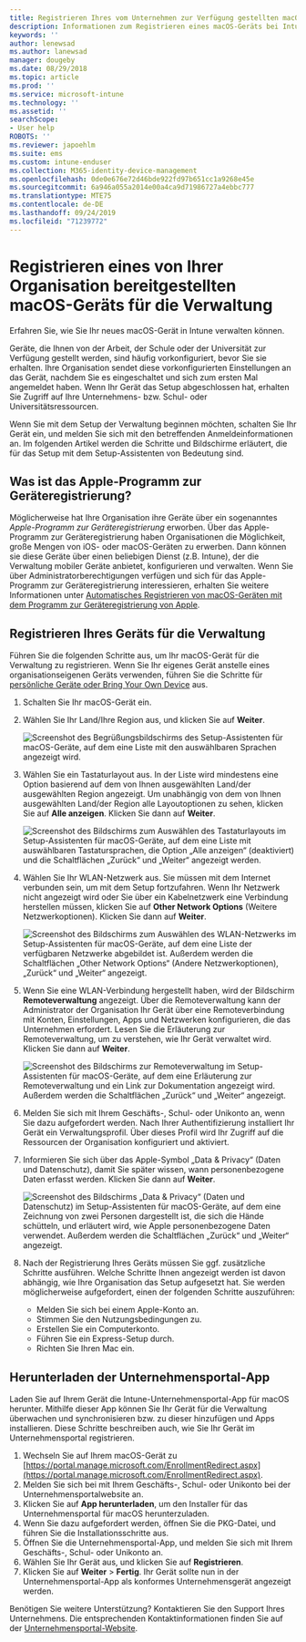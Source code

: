 ```yaml
---
title: Registrieren Ihres vom Unternehmen zur Verfügung gestellten macOS-Geräts für die Verwaltung | Microsoft-Dokumentation
description: Informationen zum Registrieren eines macOS-Geräts bei Intune, das von Ihrer Organisation erworben und bereitgestellt wurde.
keywords: ''
author: lenewsad
ms.author: lanewsad
manager: dougeby
ms.date: 08/29/2018
ms.topic: article
ms.prod: ''
ms.service: microsoft-intune
ms.technology: ''
ms.assetid: ''
searchScope:
- User help
ROBOTS: ''
ms.reviewer: japoehlm
ms.suite: ems
ms.custom: intune-enduser
ms.collection: M365-identity-device-management
ms.openlocfilehash: 0de0e676e72d46bde922fd97b651cc1a9268e45e
ms.sourcegitcommit: 6a946a055a2014e00a4ca9d71986727a4ebbc777
ms.translationtype: MTE75
ms.contentlocale: de-DE
ms.lasthandoff: 09/24/2019
ms.locfileid: "71239772"
---
```

# <a name="enroll-your-organization-provided-macos-device-in-management"></a>Registrieren eines von Ihrer Organisation bereitgestellten macOS-Geräts für die Verwaltung

Erfahren Sie, wie Sie Ihr neues macOS-Gerät in Intune verwalten können.  

Geräte, die Ihnen von der Arbeit, der Schule oder der Universität zur Verfügung gestellt werden, sind häufig vorkonfiguriert, bevor Sie sie erhalten. Ihre Organisation sendet diese vorkonfigurierten Einstellungen an das Gerät, nachdem Sie es eingeschaltet und sich zum ersten Mal angemeldet haben. Wenn Ihr Gerät das Setup abgeschlossen hat, erhalten Sie Zugriff auf Ihre Unternehmens- bzw. Schul- oder Universitätsressourcen.

Wenn Sie mit dem Setup der Verwaltung beginnen möchten, schalten Sie Ihr Gerät ein, und melden Sie sich mit den betreffenden Anmeldeinformationen an. Im folgenden Artikel werden die Schritte und Bildschirme erläutert, die für das Setup mit dem Setup-Assistenten von Bedeutung sind.

## <a name="what-is-apple-dep"></a>Was ist das Apple-Programm zur Geräteregistrierung?

Möglicherweise hat Ihre Organisation ihre Geräte über ein sogenanntes *Apple-Programm zur Geräteregistrierung* erworben. Über das Apple-Programm zur Geräteregistrierung haben Organisationen die Möglichkeit, große Mengen von iOS- oder macOS-Geräten zu erwerben. Dann können sie diese Geräte über einen beliebigen Dienst (z.B. Intune), der die Verwaltung mobiler Geräte anbietet, konfigurieren und verwalten. Wenn Sie über Administratorberechtigungen verfügen und sich für das Apple-Programm zur Geräteregistrierung interessieren, erhalten Sie weitere Informationen unter [Automatisches Registrieren von macOS-Geräten mit dem Programm zur Geräteregistrierung von Apple](https://docs.microsoft.com/intune/device-enrollment-program-enroll-macos).  

## <a name="get-your-device-managed"></a>Registrieren Ihres Geräts für die Verwaltung

Führen Sie die folgenden Schritte aus, um Ihr macOS-Gerät für die Verwaltung zu registrieren. Wenn Sie Ihr eigenes Gerät anstelle eines organisationseigenen Geräts verwenden, führen Sie die Schritte für [persönliche Geräte oder Bring Your Own Device](enroll-your-device-in-intune-macos-cp.md) aus.  

1. Schalten Sie Ihr macOS-Gerät ein.
2. Wählen Sie Ihr Land/Ihre Region aus, und klicken Sie auf **Weiter**.  

   ![Screenshot des Begrüßungsbildschirms des Setup-Assistenten für macOS-Geräte, auf dem eine Liste mit den auswählbaren Sprachen angezeigt wird.](./media/macos-dep-welcome-1808.png)
3. Wählen Sie ein Tastaturlayout aus. In der Liste wird mindestens eine Option basierend auf dem von Ihnen ausgewählten Land/der ausgewählten Region angezeigt. Um unabhängig von dem von Ihnen ausgewählten Land/der Region alle Layoutoptionen zu sehen, klicken Sie auf **Alle anzeigen**. Klicken Sie dann auf **Weiter**.  

   ![Screenshot des Bildschirms zum Auswählen des Tastaturlayouts im Setup-Assistenten für macOS-Geräte, auf dem eine Liste mit auswählbaren Tastatursprachen, die Option „Alle anzeigen“ (deaktiviert) und die Schaltflächen „Zurück“ und „Weiter“ angezeigt werden.](./media/macos-dep-keyboard-1808.png)  
4. Wählen Sie Ihr WLAN-Netzwerk aus. Sie müssen mit dem Internet verbunden sein, um mit dem Setup fortzufahren. Wenn Ihr Netzwerk nicht angezeigt wird oder Sie über ein Kabelnetzwerk eine Verbindung herstellen müssen, klicken Sie auf **Other Network Options** (Weitere Netzwerkoptionen). Klicken Sie dann auf **Weiter**.  

   ![Screenshot des Bildschirms zum Auswählen des WLAN-Netzwerks im Setup-Assistenten für macOS-Geräte, auf dem eine Liste der verfügbaren Netzwerke abgebildet ist. Außerdem werden die Schaltflächen „Other Network Options“ (Andere Netzwerkoptionen), „Zurück“ und „Weiter“ angezeigt.](./media/macos-dep-wifi-1808.png)  
5. Wenn Sie eine WLAN-Verbindung hergestellt haben, wird der Bildschirm **Remoteverwaltung** angezeigt. Über die Remoteverwaltung kann der Administrator der Organisation Ihr Gerät über eine Remoteverbindung mit Konten, Einstellungen, Apps und Netzwerken konfigurieren, die das Unternehmen erfordert. Lesen Sie die Erläuterung zur Remoteverwaltung, um zu verstehen, wie Ihr Gerät verwaltet wird. Klicken Sie dann auf **Weiter**.  

   ![Screenshot des Bildschirms zur Remoteverwaltung im Setup-Assistenten für macOS-Geräte, auf dem eine Erläuterung zur Remoteverwaltung und ein Link zur Dokumentation angezeigt wird. Außerdem werden die Schaltflächen „Zurück“ und „Weiter“ angezeigt.](./media/macos-dep-remote-management-1-1808.png)  
6. Melden Sie sich mit Ihrem Geschäfts-, Schul- oder Unikonto an, wenn Sie dazu aufgefordert werden. Nach Ihrer Authentifizierung installiert Ihr Gerät ein Verwaltungsprofil. Über dieses Profil wird Ihr Zugriff auf die Ressourcen der Organisation konfiguriert und aktiviert.  
7. Informieren Sie sich über das Apple-Symbol „Data & Privacy“ (Daten und Datenschutz), damit Sie später wissen, wann personenbezogene Daten erfasst werden. Klicken Sie dann auf **Weiter**.  

   ![Screenshot des Bildschirms „Data & Privacy“ (Daten und Datenschutz) im Setup-Assistenten für macOS-Geräte, auf dem eine Zeichnung von zwei Personen dargestellt ist, die sich die Hände schütteln, und erläutert wird, wie Apple personenbezogene Daten verwendet. Außerdem werden die Schaltflächen „Zurück“ und „Weiter“ angezeigt.](./media/macos-dep-apple-data-privacy-1808.png)  
8. Nach der Registrierung Ihres Geräts müssen Sie ggf. zusätzliche Schritte ausführen. Welche Schritte Ihnen angezeigt werden ist davon abhängig, wie Ihre Organisation das Setup aufgesetzt hat. Sie werden möglicherweise aufgefordert, einen der folgenden Schritte auszuführen:
    * Melden Sie sich bei einem Apple-Konto an.
    * Stimmen Sie den Nutzungsbedingungen zu.
    * Erstellen Sie ein Computerkonto.
    * Führen Sie ein Express-Setup durch.
    * Richten Sie Ihren Mac ein.  

## <a name="get-the-company-portal-app"></a>Herunterladen der Unternehmensportal-App

Laden Sie auf Ihrem Gerät die Intune-Unternehmensportal-App für macOS herunter. Mithilfe dieser App können Sie Ihr Gerät für die Verwaltung überwachen und synchronisieren bzw. zu dieser hinzufügen und Apps installieren. Diese Schritte beschreiben auch, wie Sie Ihr Gerät im Unternehmensportal registrieren.

1. Wechseln Sie auf Ihrem macOS-Gerät zu [https://portal.manage.microsoft.com/EnrollmentRedirect.aspx](https://portal.manage.microsoft.com/EnrollmentRedirect.aspx).
2. Melden Sie sich bei mit Ihrem Geschäfts-, Schul- oder Unikonto bei der Unternehmensportalwebsite an. 
3. Klicken Sie auf **App herunterladen**, um den Installer für das Unternehmensportal für macOS herunterzuladen.
4. Wenn Sie dazu aufgefordert werden, öffnen Sie die PKG-Datei, und führen Sie die Installationsschritte aus.
5. Öffnen Sie die Unternehmensportal-App, und melden Sie sich mit Ihrem Geschäfts-, Schul- oder Unikonto an.
6. Wählen Sie Ihr Gerät aus, und klicken Sie auf **Registrieren**.
7. Klicken Sie auf **Weiter** > **Fertig**. Ihr Gerät sollte nun in der Unternehmensportal-App als konformes Unternehmensgerät angezeigt werden.

Benötigen Sie weitere Unterstützung? Kontaktieren Sie den Support Ihres Unternehmens. Die entsprechenden Kontaktinformationen finden Sie auf der [Unternehmensportal-Website](https://go.microsoft.com/fwlink/?linkid=2010980).
